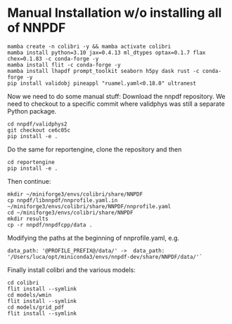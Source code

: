 # Manual Installation w/o installing all of NNPDF

```
mamba create -n colibri -y && mamba activate colibri
mamba install python=3.10 jax=0.4.13 ml_dtypes optax=0.1.7 flax chex=0.1.83 -c conda-forge -y
mamba install flit -c conda-forge -y
mamba install lhapdf prompt_toolkit seaborn h5py dask rust -c conda-forge -y
pip install validobj pineappl "ruamel.yaml<0.18.0" ultranest
```

Now we need to do some manual stuff:
Download the nnpdf repository. 
We need to checkout to a specific commit where validphys was still a separate Python package.
```
cd nnpdf/validphys2
git checkout ce6c05c
pip install -e .
```
Do the same for reportengine, clone the repository and then
```
cd reportengine
pip install -e .
```
Then continue:
```
mkdir ~/miniforge3/envs/colibri/share/NNPDF
cp nnpdf/libnnpdf/nnprofile.yaml.in ~/miniforge3/envs/colibri/share/NNPDF/nnprofile.yaml
cd ~/miniforge3/envs/colibri/share/NNPDF
mkdir results
cp -r nnpdf/nnpdfcpp/data .
```
Modifying the paths at the beginning of nnprofile.yaml, e.g.
```
data_path: '@PROFILE_PREFIX@/data/' ->  data_path: '/Users/luca/opt/miniconda3/envs/nnpdf-dev/share/NNPDF/data/'`
```

Finally install colibri and the various models:
```
cd colibri
flit install --symlink
cd models/wmin
flit install --symlink
cd models/grid_pdf
flit install --symlink
```
